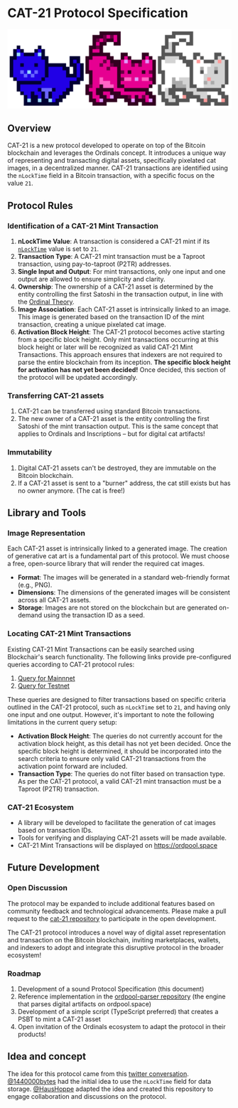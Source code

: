 # CAT-21 Protocol Specification

![Banner](mooncats-banner.png)

## Overview

CAT-21 is a new protocol developed to operate on top of the Bitcoin blockchain and leverages the Ordinals concept.
It introduces a unique way of representing and transacting digital assets, specifically pixelated cat images, in a decentralized manner.
CAT-21 transactions are identified using the `nLockTime` field in a Bitcoin transaction, with a specific focus on the value `21`.

## Protocol Rules

### Identification of a CAT-21 Mint Transaction

1. **nLockTime Value**: A transaction is considered a CAT-21 mint if its [`nLockTime`](https://en.bitcoin.it/wiki/NLockTime) value is set to `21`.
2. **Transaction Type**: A CAT-21 mint transaction must be a Taproot transaction, using pay-to-taproot (P2TR) addresses.
3. **Single Input and Output**: For mint transactions, only one input and one output are allowed to ensure simplicity and clarity.
4. **Ownership**: The ownership of a CAT-21 asset is determined by the entity controlling the first Satoshi in the transaction output, in line with the [Ordinal Theory](https://docs.ordinals.com/overview.html).
5. **Image Association**: Each CAT-21 asset is intrinsically linked to an image.
  This image is generated based on the transaction ID of the mint transaction, creating a unique pixelated cat image.
6. **Activation Block Height**: The CAT-21 protocol becomes active starting from a specific block height.
  Only mint transactions occurring at this block height or later will be recognized as valid CAT-21 Mint Transactions. 
  This approach ensures that indexers are not required to parse the entire blockchain from its inception. 
  **The specific block height for activation has not yet been decided!** Once decided, this section of the protocol will be updated accordingly.

### Transferring CAT-21 assets

1. CAT-21 can be transferred using standard Bitcoin transactions.
2. The new owner of a CAT-21 asset is the entity controlling the first Satoshi of the mint transaction output.
   This is the same concept that applies to Ordinals and Inscriptions – but for digital cat artifacts!

### Immutability

1. Digital CAT-21 assets can't be destroyed, they are immutable on the Bitcoin blockchain.
2. If a CAT-21 asset is sent to a "burner" address, the cat still exists but has no owner anymore. (The cat is free!)


## Library and Tools

### Image Representation

Each CAT-21 asset is intrinsically linked to a generated image. 
The creation of generative cat art is a fundamental part of this protocol. 
We must choose a free, open-source library that will render the required cat images.

* **Format**: The images will be generated in a standard web-friendly format (e.g., PNG).
* **Dimensions**: The dimensions of the generated images will be consistent across all CAT-21 assets.
* **Storage**: Images are not stored on the blockchain but are generated on-demand using the transaction ID as a seed.

### Locating CAT-21 Mint Transactions

Existing CAT-21 Mint Transactions can be easily searched using Blockchair's search functionality.
The following links provide pre-configured queries according to CAT-21 protocol rules:

1. [Query for Mainnnet](https://blockchair.com/bitcoin/transactions?q=lock_time(21),input_count(1),output_count(1)#f=hash,block_id,input_count,output_count,time,lock_time)
2. [Query for Testnet](https://blockchair.com/bitcoin/testnet/transactions?q=lock_time(21),input_count(1),output_count(1)#f=hash,block_id,input_count,output_count,time,lock_time) 

These queries are designed to filter transactions based on specific criteria outlined in the CAT-21 protocol, 
such as `nLockTime` set to `21`, and having only one input and one output.
However, it's important to note the following limitations in the current query setup:

- **Activation Block Height**: The queries do not currently account for the activation block height, as this detail has not yet been decided. 
  Once the specific block height is determined, it should be incorporated into the search criteria to ensure only valid CAT-21 transactions from the activation point forward are included.
- **Transaction Type**: The queries do not filter based on transaction type. 
  As per the CAT-21 protocol, a valid CAT-21 mint transaction must be a Taproot (P2TR) transaction.

### CAT-21 Ecosystem

* A library will be developed to facilitate the generation of cat images based on transaction IDs.
* Tools for verifying and displaying CAT-21 assets will be made available.
* CAT-21 Mint Transactions will be displayed on https://ordpool.space 


## Future Development

### Open Discussion

The protocol may be expanded to include additional features based on community feedback and technological advancements.
Please make a pull request to the [cat-21 repository](https://github.com/haushoppe/cat-21) to participate in the open development.

The CAT-21 protocol introduces a novel way of digital asset representation and transaction on the Bitcoin blockchain, inviting marketplaces, wallets, and indexers to adopt and integrate this disruptive protocol in the broader ecosystem!

### Roadmap

1. Development of a sound Protocol Specification (this document)
2. Reference implementation in the [ordpool-parser repository](https://github.com/haushoppe/ordpool-parser) (the engine that parses digital artifacts on ordpool.space)
3. Development of a simple script (TypeScript preferred) that creates a PSBT to mint a CAT-21 asset
4. Open invitation of the Ordinals ecosystem to adapt the protocol in their products!


## Idea and concept

The idea for this protocol came from this [twitter conversation](https://twitter.com/HausHoppe/status/1741789980551213207).
[@1440000bytes](https://twitter.com/1440000bytes) had the initial idea to use the `nLockTime` field for data storage.
[@HausHoppe](https://twitter.com/HausHoppe) adapted the idea and created this repository to engage collaboration and discussions on the protocol.
